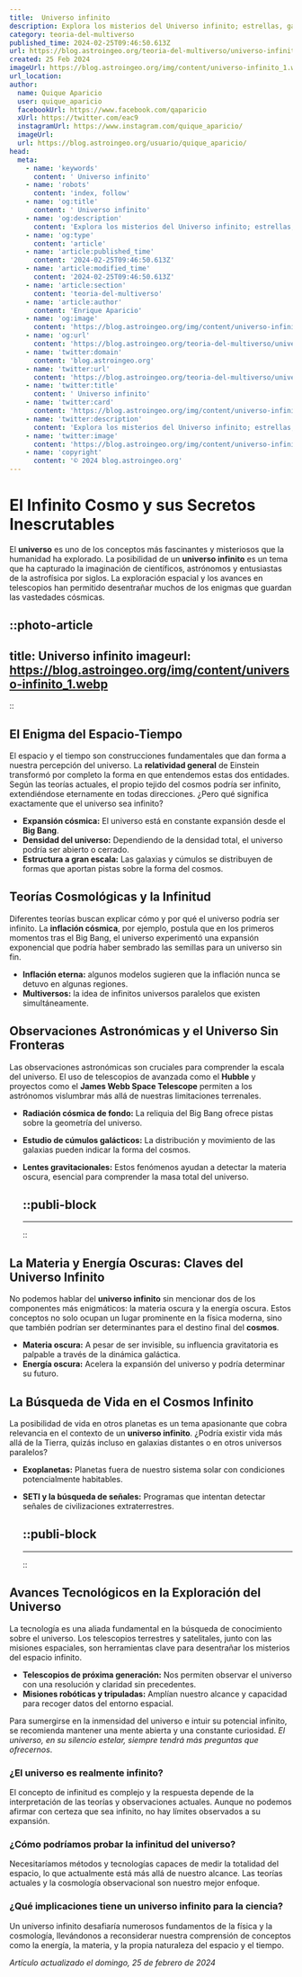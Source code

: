 ```yaml
---
title:  Universo infinito
description: Explora los misterios del Universo infinito; estrellas, galaxias, y más allá. Descubre ciencia y maravillas cósmicas con nuestro contenido estelar.
category: teoria-del-multiverso
published_time: 2024-02-25T09:46:50.613Z
url: https://blog.astroingeo.org/teoria-del-multiverso/universo-infinito
created: 25 Feb 2024
imageUrl: https://blog.astroingeo.org/img/content/universo-infinito_1.webp
url_location:
author:
  name: Quique Aparicio
  user: quique_aparicio
  facebookUrl: https://www.facebook.com/qaparicio
  xUrl: https://twitter.com/eac9
  instagramUrl: https://www.instagram.com/quique_aparicio/
  imageUrl: 
  url: https://blog.astroingeo.org/usuario/quique_aparicio/
head:
  meta:
    - name: 'keywords'
      content: ' Universo infinito'
    - name: 'robots'
      content: 'index, follow'
    - name: 'og:title'
      content: ' Universo infinito'
    - name: 'og:description'
      content: 'Explora los misterios del Universo infinito; estrellas, galaxias, y más allá. Descubre ciencia y maravillas cósmicas con nuestro contenido estelar.'
    - name: 'og:type'
      content: 'article'
    - name: 'article:published_time'
      content: '2024-02-25T09:46:50.613Z'
    - name: 'article:modified_time'
      content: '2024-02-25T09:46:50.613Z'
    - name: 'article:section'
      content: 'teoria-del-multiverso'
    - name: 'article:author'
      content: 'Enrique Aparicio'
    - name: 'og:image'
      content: 'https://blog.astroingeo.org/img/content/universo-infinito_1.webp'
    - name: 'og:url'
      content: 'https://blog.astroingeo.org/teoria-del-multiverso/universo-infinito'
    - name: 'twitter:domain'
      content: 'blog.astroingeo.org'
    - name: 'twitter:url'
      content: 'https://blog.astroingeo.org/teoria-del-multiverso/universo-infinito'
    - name: 'twitter:title'
      content: ' Universo infinito'
    - name: 'twitter:card'
      content: 'https://blog.astroingeo.org/img/content/universo-infinito_1.webp'
    - name: 'twitter:description'
      content: 'Explora los misterios del Universo infinito; estrellas, galaxias, y más allá. Descubre ciencia y maravillas cósmicas con nuestro contenido estelar.'
    - name: 'twitter:image'
      content: 'https://blog.astroingeo.org/img/content/universo-infinito_1.webp'
    - name: 'copyright'
      content: '© 2024 blog.astroingeo.org'
---
```

# El Infinito Cosmo y sus Secretos Inescrutables

El **universo** es uno de los conceptos más fascinantes y misteriosos que la humanidad ha explorado. La posibilidad de un **universo infinito** es un tema que ha capturado la imaginación de científicos, astrónomos y entusiastas de la astrofísica por siglos. La exploración espacial y los avances en telescopios han permitido desentrañar muchos de los enigmas que guardan las vastedades cósmicas.


::photo-article
---
title:  Universo infinito
imageurl: https://blog.astroingeo.org/img/content/universo-infinito_1.webp
---
::


## El Enigma del Espacio-Tiempo

El espacio y el tiempo son construcciones fundamentales que dan forma a nuestra percepción del universo. La **relatividad general** de Einstein transformó por completo la forma en que entendemos estas dos entidades. Según las teorías actuales, el propio tejido del cosmos podría ser infinito, extendiéndose eternamente en todas direcciones. ¿Pero qué significa exactamente que el universo sea infinito?

- **Expansión cósmica:** El universo está en constante expansión desde el **Big Bang**.
- **Densidad del universo:** Dependiendo de la densidad total, el universo podría ser abierto o cerrado.
- **Estructura a gran escala:** Las galaxias y cúmulos se distribuyen de formas que aportan pistas sobre la forma del cosmos.

## Teorías Cosmológicas y la Infinitud

Diferentes teorías buscan explicar cómo y por qué el universo podría ser infinito. La **inflación cósmica**, por ejemplo, postula que en los primeros momentos tras el Big Bang, el universo experimentó una expansión exponencial que podría haber sembrado las semillas para un universo sin fin.

- **Inflación eterna:** algunos modelos sugieren que la inflación nunca se detuvo en algunas regiones.
- **Multiversos:** la idea de infinitos universos paralelos que existen simultáneamente.

## Observaciones Astronómicas y el Universo Sin Fronteras

Las observaciones astronómicas son cruciales para comprender la escala del universo. El uso de telescopios de avanzada como el **Hubble** y proyectos como el **James Webb Space Telescope** permiten a los astrónomos vislumbrar más allá de nuestras limitaciones terrenales.

- **Radiación cósmica de fondo:** La reliquia del Big Bang ofrece pistas sobre la geometría del universo.
- **Estudio de cúmulos galácticos:** La distribución y movimiento de las galaxias pueden indicar la forma del cosmos.
- **Lentes gravitacionales:** Estos fenómenos ayudan a detectar la materia oscura, esencial para comprender la masa total del universo.


  ::publi-block
  ---
  ---
  ::
  
  
## La Materia y Energía Oscuras: Claves del Universo Infinito

No podemos hablar del **universo infinito** sin mencionar dos de los componentes más enigmáticos: la materia oscura y la energía oscura. Estos conceptos no solo ocupan un lugar prominente en la física moderna, sino que también podrían ser determinantes para el destino final del **cosmos**.

- **Materia oscura:** A pesar de ser invisible, su influencia gravitatoria es palpable a través de la dinámica galáctica.
- **Energía oscura:** Acelera la expansión del universo y podría determinar su futuro.

## La Búsqueda de Vida en el Cosmos Infinito

La posibilidad de vida en otros planetas es un tema apasionante que cobra relevancia en el contexto de un **universo infinito**. ¿Podría existir vida más allá de la Tierra, quizás incluso en galaxias distantes o en otros universos paralelos?

- **Exoplanetas:** Planetas fuera de nuestro sistema solar con condiciones potencialmente habitables.
- **SETI y la búsqueda de señales:** Programas que intentan detectar señales de civilizaciones extraterrestres.


  ::publi-block
  ---
  ---
  ::
  
  
## Avances Tecnológicos en la Exploración del Universo

La tecnología es una aliada fundamental en la búsqueda de conocimiento sobre el universo. Los telescopios terrestres y satelitales, junto con las misiones espaciales, son herramientas clave para desentrañar los misterios del espacio infinito.

- **Telescopios de próxima generación:** Nos permiten observar el universo con una resolución y claridad sin precedentes.
- **Misiones robóticas y tripuladas:** Amplían nuestro alcance y capacidad para recoger datos del entorno espacial.

Para sumergirse en la inmensidad del universo e intuir su potencial infinito, se recomienda mantener una mente abierta y una constante curiosidad. *El universo, en su silencio estelar, siempre tendrá más preguntas que ofrecernos*.

### ¿El universo es realmente infinito?
El concepto de infinitud es complejo y la respuesta depende de la interpretación de las teorías y observaciones actuales. Aunque no podemos afirmar con certeza que sea infinito, no hay límites observados a su expansión.

### ¿Cómo podríamos probar la infinitud del universo?
Necesitaríamos métodos y tecnologías capaces de medir la totalidad del espacio, lo que actualmente está más allá de nuestro alcance. Las teorías actuales y la cosmología observacional son nuestro mejor enfoque.

### ¿Qué implicaciones tiene un universo infinito para la ciencia?
Un universo infinito desafiaría numerosos fundamentos de la física y la cosmología, llevándonos a reconsiderar nuestra comprensión de conceptos como la energía, la materia, y la propia naturaleza del espacio y el tiempo.

_Artículo actualizado el domingo, 25 de febrero de 2024_